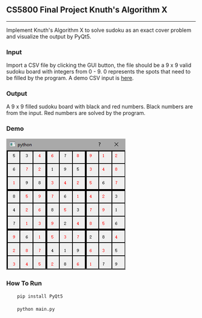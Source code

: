## CS5800 Final Project Knuth's Algorithm X
<hr>
Implement Knuth's Algorithm X to solve sudoku as an exact cover problem and visualize the output by PyQt5.

### Input

Import a CSV file by clicking the GUI button, the file should be a 9 x 9 valid sudoku board with integers from 0 - 9. 0 represents the spots that need to be filled by the program. A demo CSV input is [here](demo.csv).

### Output
A 9 x 9 filled sudoku board with black and red numbers. Black numbers are from the input. Red numbers are solved by the program.

### Demo
![ScreenShot](./doc/demo.png)

### How To Run
``` python
    pip install PyQt5
    
    python main.py
```
